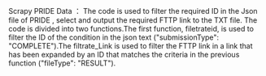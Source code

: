 Scrapy PRIDE Data ：
      The code is used to filter the required ID in the Json file of PRIDE , select and output the required FTTP link to the TXT file.
      The code is divided into two functions.The first function, filetrateid, is used to filter the ID of the condition in the json text ("submissionType": "COMPLETE").The filtrate_Link is used to filter the FTTP link in a link that has been expanded by an ID that matches the criteria in the previous function ("fileType": "RESULT").
